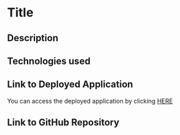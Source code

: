 # Title

## Description

## Technologies used

## Link to Deployed Application

You can access the deployed application by clicking [HERE](https://git.heroku.com/workoutt-tracker.git)

## Link to GitHub Repository
